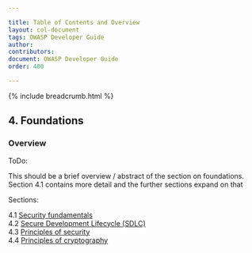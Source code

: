 ```yaml
---

title: Table of Contents and Overview
layout: col-document
tags: OWASP Developer Guide
author:
contributors:
document: OWASP Developer Guide
order: 400

---
```


{% include breadcrumb.html %}

## 4. Foundations

### Overview

ToDo:

This should be a brief overview / abstract of the section on foundations.
Section 4.1 contains more detail and the further sections expand on that

Sections:

4.1 [Security fundamentals](01-foundations.md)  
4.2 [Secure Development Lifecycle (SDLC)](02-sdlc.md)  
4.3 [Principles of security](03-security-principles.md)  
4.4 [Principles of cryptography](04-crypto-principles.md)  
